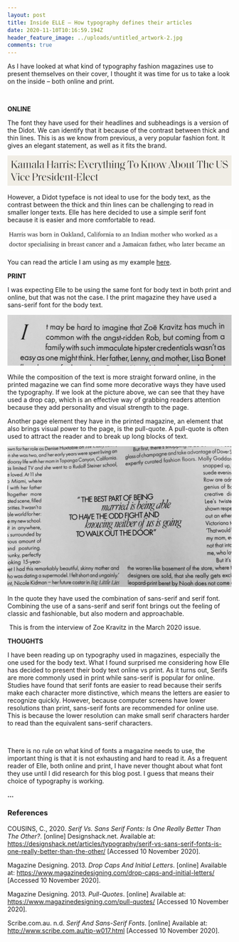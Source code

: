 ```yaml
---
layout: post
title: Inside ELLE – How typography defines their articles
date: 2020-11-10T10:16:59.194Z
header_feature_image: ../uploads/untitled_artwork-2.jpg
comments: true
---
```

As I have looked at what kind of typography fashion magazines use to present themselves on their cover, I thought it was time for us to take a look on the inside – both online and print.

 

**ONLINE**

The font they have used for their headlines and subheadings is a version of the Didot. We can identify that it because of the contrast between thick and thin lines. This is as we know from previous, a very popular fashion font. It gives an elegant statement, as well as it fits the brand.

![](../uploads/skjermbilde-2020-11-10-kl.-09.21.50.png)

However, a Didot typeface is not ideal to use for the body text, as the contrast between the thick and thin lines can be challenging to read in smaller longer texts. Elle has here decided to use a simple serif font because it is easier and more comfortable to read. 

![](../uploads/skjermbilde-2020-11-10-kl.-09.22.21.png)

You can read the article I am using as my example [here](https://www.elle.com/uk/life-and-culture/a33581587/kamala-harris/).

**PRINT**

I was expecting Elle to be using the same font for body text in both print and online, but that was not the case. I the print magazine they have used a sans-serif font for the body text. 

![](../uploads/afterlight-kopi.jpg)

While the composition of the text is more straight forward online, in the printed magazine we can find some more decorative ways they have used the typography. If we look at the picture above, we can see that they have used a drop cap, which is an effective way of grabbing readers attention because they add personality and visual strength to the page. 

Another page element they have in the printed magazine, an element that also brings visual power to the page, is the pull-quote. A pull-quote is often used to attract the reader and to break up long blocks of text.

![](../uploads/afterlight.jpg)

In the quote they have used the combination of sans-serif and serif font. Combining the use of a sans-serif and serif font brings out the feeling of classic and fashionable, but also modern and approachable.

 This is from the interview of Zoe Kravitz in the March 2020 issue.

**THOUGHTS**

I have been reading up on typography used in magazines, especially the one used for the body text. What I found surprised me considering how Elle has decided to present their body text online vs print. As it turns out, Serifs are more commonly used in print while sans-serif is popular for online. Studies have found that serif fonts are easier to read because their serifs make each character more distinctive, which means the letters are easier to recognize quickly. However, because computer screens have lower resolutions than print, sans-serif fonts are recommended for online use. This is because the lower resolution can make small serif characters harder to read than the equivalent sans-serif characters.

 

There is no rule on what kind of fonts a magazine needs to use, the important thing is that it is not exhausting and hard to read it. As a frequent reader of Elle, both online and print, I have never thought about what font they use until I did research for this blog post. I guess that means their choice of typography is working.

**...**

### References

COUSINS, C., 2020. *Serif Vs. Sans Serif Fonts: Is One Really Better Than The Other?*. \[online] Designshack.net. Available at: <https://designshack.net/articles/typography/serif-vs-sans-serif-fonts-is-one-really-better-than-the-other/> \[Accessed 10 November 2020].

Magazine Designing. 2013. *Drop Caps And Initial Letters*. \[online] Available at: <https://www.magazinedesigning.com/drop-caps-and-initial-letters/> \[Accessed 10 November 2020].

Magazine Designing. 2013. *Pull-Quotes*. \[online] Available at: <https://www.magazinedesigning.com/pull-quotes/> \[Accessed 10 November 2020].

Scribe.com.au. n.d. *Serif And Sans-Serif Fonts*. \[online] Available at: <http://www.scribe.com.au/tip-w017.html> \[Accessed 10 November 2020].